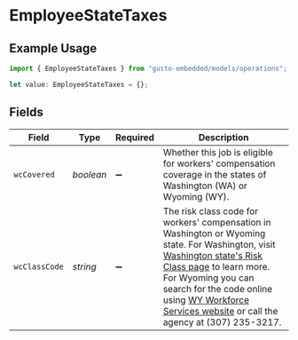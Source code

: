# EmployeeStateTaxes

## Example Usage

```typescript
import { EmployeeStateTaxes } from "gusto-embedded/models/operations";

let value: EmployeeStateTaxes = {};
```

## Fields

| Field                                                                                                                                                                                                                                                                                                                                                                                                                                                     | Type                                                                                                                                                                                                                                                                                                                                                                                                                                                      | Required                                                                                                                                                                                                                                                                                                                                                                                                                                                  | Description                                                                                                                                                                                                                                                                                                                                                                                                                                               |
| --------------------------------------------------------------------------------------------------------------------------------------------------------------------------------------------------------------------------------------------------------------------------------------------------------------------------------------------------------------------------------------------------------------------------------------------------------- | --------------------------------------------------------------------------------------------------------------------------------------------------------------------------------------------------------------------------------------------------------------------------------------------------------------------------------------------------------------------------------------------------------------------------------------------------------- | --------------------------------------------------------------------------------------------------------------------------------------------------------------------------------------------------------------------------------------------------------------------------------------------------------------------------------------------------------------------------------------------------------------------------------------------------------- | --------------------------------------------------------------------------------------------------------------------------------------------------------------------------------------------------------------------------------------------------------------------------------------------------------------------------------------------------------------------------------------------------------------------------------------------------------- |
| `wcCovered`                                                                                                                                                                                                                                                                                                                                                                                                                                               | *boolean*                                                                                                                                                                                                                                                                                                                                                                                                                                                 | :heavy_minus_sign:                                                                                                                                                                                                                                                                                                                                                                                                                                        | Whether this job is eligible for workers' compensation coverage in the states of Washington (WA) or Wyoming (WY).                                                                                                                                                                                                                                                                                                                                         |
| `wcClassCode`                                                                                                                                                                                                                                                                                                                                                                                                                                             | *string*                                                                                                                                                                                                                                                                                                                                                                                                                                                  | :heavy_minus_sign:                                                                                                                                                                                                                                                                                                                                                                                                                                        | The risk class code for workers' compensation in Washington or Wyoming state. For Washington, visit [Washington state's Risk Class page](https://www.lni.wa.gov/insurance/rates-risk-classes/risk-classes-for-workers-compensation/risk-class-lookup#/) to learn more. For Wyoming you can search for the code online using [WY Workforce Services website](https://dws.wyo.gov/dws-division/workers-compensation/) or call the agency at (307) 235-3217. |